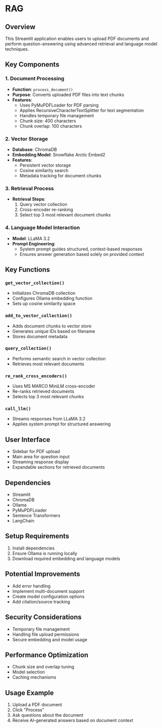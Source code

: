 # RAG

## Overview
This Streamlit application enables users to upload PDF documents and perform question-answering using advanced retrieval and language model techniques.

## Key Components

### 1. Document Processing
- **Function**: `process_document()`
- **Purpose**: Converts uploaded PDF files into text chunks
- **Features**:
  - Uses PyMuPDFLoader for PDF parsing
  - Applies RecursiveCharacterTextSplitter for text segmentation
  - Handles temporary file management
  - Chunk size: 400 characters
  - Chunk overlap: 100 characters

### 2. Vector Storage
- **Database**: ChromaDB
- **Embedding Model**: Snowflake Arctic Embed2
- **Features**:
  - Persistent vector storage
  - Cosine similarity search
  - Metadata tracking for document chunks

### 3. Retrieval Process
- **Retrieval Steps**:
  1. Query vector collection
  2. Cross-encoder re-ranking
  3. Select top 3 most relevant document chunks

### 4. Language Model Interaction
- **Model**: LLaMA 3.2
- **Prompt Engineering**:
  - System prompt guides structured, context-based responses
  - Ensures answer generation based solely on provided context

## Key Functions

### `get_vector_collection()`
- Initializes ChromaDB collection
- Configures Ollama embedding function
- Sets up cosine similarity space

### `add_to_vector_collection()`
- Adds document chunks to vector store
- Generates unique IDs based on filename
- Stores document metadata

### `query_collection()`
- Performs semantic search in vector collection
- Retrieves most relevant documents

### `re_rank_cross_encoders()`
- Uses MS MARCO MiniLM cross-encoder
- Re-ranks retrieved documents
- Selects top 3 most relevant chunks

### `call_llm()`
- Streams responses from LLaMA 3.2
- Applies system prompt for structured answering

## User Interface
- Sidebar for PDF upload
- Main area for question input
- Streaming response display
- Expandable sections for retrieved documents

## Dependencies
- Streamlit
- ChromaDB
- Ollama
- PyMuPDFLoader
- Sentence Transformers
- LangChain

## Setup Requirements
1. Install dependencies
2. Ensure Ollama is running locally
3. Download required embedding and language models

## Potential Improvements
- Add error handling
- Implement multi-document support
- Create model configuration options
- Add citation/source tracking

## Security Considerations
- Temporary file management
- Handling file upload permissions
- Secure embedding and model usage

## Performance Optimization
- Chunk size and overlap tuning
- Model selection
- Caching mechanisms

## Usage Example
1. Upload a PDF document
2. Click "Process"
3. Ask questions about the document
4. Receive AI-generated answers based on document context
